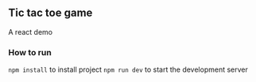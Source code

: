 

## Tic tac toe game

A react demo

### How to run 
`npm install` to install project
`npm run dev` to start the development server

